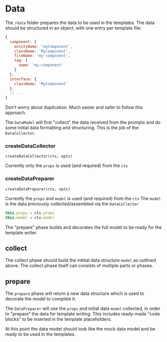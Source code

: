 # Data

The `/data` folder prepares the data to be used in the templates.
The data should be structured in an object, with one entry per template file:

```js
{
  component: {
    entityName: 'myComponent',
    className: 'MyComponent',
    fileName: 'my-component',
    tag: {
      name: 'my-component'
    }
  },
  interface: {
    className: 'MyComponent'
  },
  // ...
}
```

Don't worry about duplication. Much easier and safer to follow this approach.

The `DataModel` will first "collect" the data received from the prompts and do some initial data formatting and structuring. This is the job of the `DataCollector`.

### createDataCollector

`createDataCollector(ctx, opts)`

Currently only the `props` is used (and required) from the `ctx`

### createDataPreparer

`createDataPreparer(ctx, opts)`

Currently the `props` and `model` is used (and required) from the `ctx`
The `model` is the data previously collected/assembled via the `DataCollector`

```js
this.props = ctx.props
this.model = ctx.model
```

The "prepare" phase builds and decorates the full model to be ready for the template writer.

## collect

The collect phase should build the intitial data structure `model` as outlined above.
The collect phase itself can consists of multiple parts or phases.

## prepare

The `prepare` phase will return a new data structure which is used to decorate the model to complete it.

The `DataPreparer` will use the `props` and initial data `model` collected, in order to "prepare" the data for template writing. This includes ready-made "code blocks" to be inserted in the template placeholders.

At this point the data model should look like the mock data model and be ready to be used in the templates.
